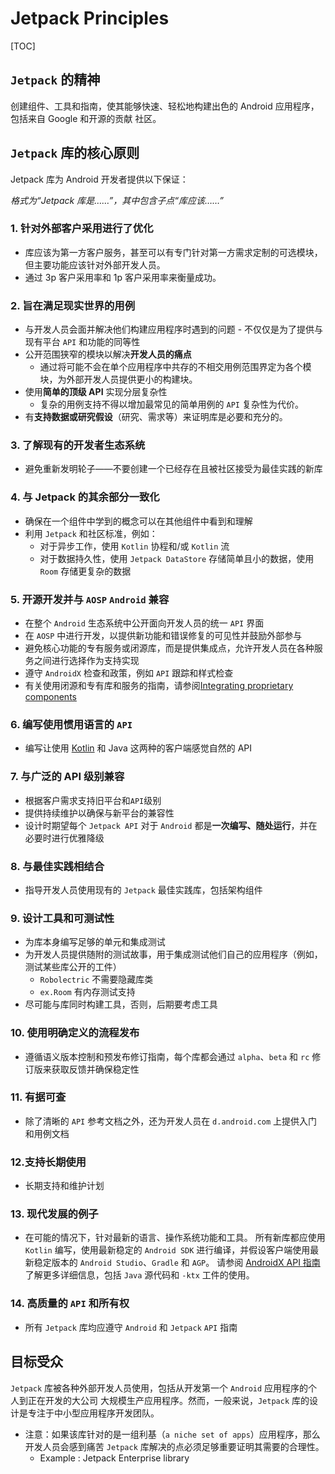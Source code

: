 # Jetpack Principles

[TOC]

## `Jetpack` 的精神

创建组件、工具和指南，使其能够快速、轻松地构建出色的 Android 应用程序，包括来自 Google 和开源的贡献
社区。

## `Jetpack` 库的核心原则

Jetpack 库为 Android 开发者提供以下保证：

_格式为“Jetpack 库是……”，其中包含子点“库应该……”_

### 1. 针对外部客户采用进行了优化

-   库应该为第一方客户服务，甚至可以有专门针对第一方需求定制的可选模块，但主要功能应该针对外部开发人员。
-   通过 3p 客户采用率和 1p 客户采用率来衡量成功。

### 2. 旨在满足现实世界的用例

-   与开发人员会面并解决他们构建应用程序时遇到的问题 - 不仅仅是为了提供与现有平台 `API` 和功能的同等性
-   公开范围狭窄的模块以解决**开发人员的痛点**
    - 通过将可能不会在单个应用程序中共存的不相交用例范围界定为各个模块，为外部开发人员提供更小的构建块。
-   使用**简单的顶级 API** 实现分层复杂性
    - 复杂的用例支持不得以增加最常见的简单用例的 `API` 复杂性为代价。
-   有**支持数据或研究假设**（研究、需求等）来证明库是必要和充分的。

### 3. 了解现有的开发者生态系统

-   避免重新发明轮子——不要创建一个已经存在且被社区接受为最佳实践的新库

### 4. 与 Jetpack 的其余部分一致化

-   确保在一个组件中学到的概念可以在其他组件中看到和理解
-   利用 `Jetpack` 和社区标准，例如：
    - 对于异步工作，使用 `Kotlin` 协程和/或 `Kotlin` 流
    - 对于数据持久性，使用 `Jetpack DataStore` 存储简单且小的数据，使用 `Room` 存储更复杂的数据

### 5. 开源开发并与 `AOSP` `Android` 兼容

-   在整个 `Android` 生态系统中公开面向开发人员的统一 `API` 界面
-   在 `AOSP` 中进行开发，以提供新功能和错误修复的可见性并鼓励外部参与
-   避免核心功能的专有服务或闭源库，而是提供集成点，允许开发人员在各种服务之间进行选择作为支持实现
-   遵守 `AndroidX` 检查和政策，例如 `API` 跟踪和样式检查
-   有关使用闭源和专有库和服务的指南，请参阅[Integrating proprietary components](/company/teams/androidx/open_source.md)

### 6. 编写使用惯用语言的 `API` 

-   编写让使用 [Kotlin](https://developer.android.com/kotlin/interop) 和 Java 这两种的客户端感觉自然的 API 

### 7. 与广泛的 API 级别兼容

-   根据客户需求支持旧平台和`API`级别
-   提供持续维护以确保与新平台的兼容性
-   设计时期望每个 `Jetpack API` 对于 `Android` 都是**一次编写、随处运行**，并在必要时进行优雅降级

### 8. 与最佳实践相结合

- 指导开发人员使用现有的 `Jetpack` 最佳实践库，包括架构组件

### 9. 设计工具和可测试性

-   为库本身编写足够的单元和集成测试
-   为开发人员提供随附的测试故事，用于集成测试他们自己的应用程序（例如，测试某些库公开的工件）
    - `Robolectric` 不需要隐藏库类
    - `ex.Room` 有内存测试支持
-   尽可能与库同时构建工具，否则，后期要考虑工具

### 10. 使用明确定义的流程发布

- 遵循语义版本控制和预发布修订指南，每个库都会通过 `alpha`、`beta` 和 `rc` 修订版来获取反馈并确保稳定性

### 11. 有据可查

- 除了清晰的 `API` 参考文档之外，还为开发人员在 `d.android.com` 上提供入门和用例文档

### 12.支持长期使用

- 长期支持和维护计划

### 13. 现代发展的例子

- 在可能的情况下，针对最新的语言、操作系统功能和工具。 所有新库都应使用 `Kotlin` 编写，使用最新稳定的 `Android SDK` 进行编译，并假设客户端使用最新稳定版本的 `Android Studio`、`Gradle` 和 `AGP`。 请参阅 [AndroidX API 指南](/company/teams/androidx/api_guidelines/index.md#dependency-kotlin) 了解更多详细信息，包括 `Java` 源代码和 `-ktx` 工件的使用。

### 14. 高质量的 `API` 和所有权

- 所有 `Jetpack` 库均应遵守 `Android` 和 `Jetpack` `API` 指南

## 目标受众

`Jetpack` 库被各种外部开发人员使用，包括从开发第一个 `Android` 应用程序的个人到正在开发的大公司
大规模生产应用程序。然而，一般来说，`Jetpack` 库的设计是专注于中小型应用程序开发团队。

-   注意：如果该库针对的是一组利基（`a niche set of apps`）应用程序，那么开发人员会感到痛苦
    `Jetpack` 库解决的点必须足够重要证明其需要的合理性。
    -   Example : Jetpack Enterprise library
